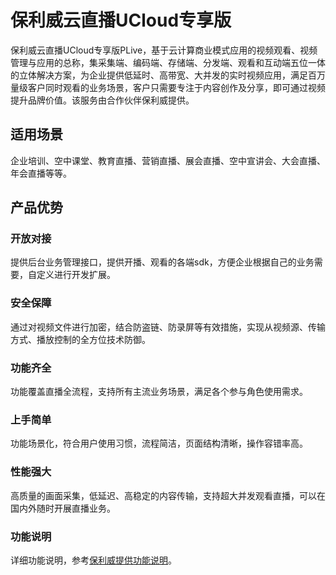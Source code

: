 # 保利威云直播UCloud专享版
保利威云直播UCloud专享版PLive，基于云计算商业模式应用的视频观看、视频管理与应用的总称，集采集端、编码端、存储端、分发端、观看和互动端五位一体的立体解决方案，为企业提供低延时、高带宽、大并发的实时视频应用，满足百万量级客户同时观看的业务场景，客户只需要专注于内容创作及分享，即可通过视频提升品牌价值。该服务由合作伙伴保利威提供。    

## 适用场景
企业培训、空中课堂、教育直播、营销直播、展会直播、空中宣讲会、大会直播、年会直播等等。    

## 产品优势
### 开放对接
提供后台业务管理接口，提供开播、观看的各端sdk，方便企业根据自己的业务需要，自定义进行开发扩展。
### 安全保障
通过对视频文件进行加密，结合防盗链、防录屏等有效措施，实现从视频源、传输方式、播放控制的全方位技术防御。
### 功能齐全
功能覆盖直播全流程，支持所有主流业务场景，满足各个参与角色使用需求。
### 上手简单
功能场景化，符合用户使用习惯，流程简洁，页面结构清晰，操作容错率高。
### 性能强大
高质量的画面采集，低延迟、高稳定的内容传输，支持超大并发观看直播，可以在国内外随时开展直播业务。
### 功能说明
详细功能说明，参考[保利威提供功能说明](https://www.polyv.net/live/)。
